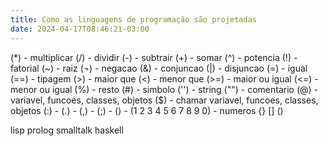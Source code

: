 ```yaml
---
title: Como as linguagens de programação são projetadas
date: 2024-04-17T08:46:21-03:00
---
```


(\*) - multiplicar
(/) - dividir
(-) - subtrair
(+) - somar
(^) - potencia
(!) - fatorial
(~) - raiz
(¬) - negacao
(&) - conjuncao
(|) - disjuncao
(=) - igual
(==) - tipagem
(>) - maior que
(<) - menor que
(>=) - maior ou igual
(<=) - menor ou igual
(%) - resto
(#) - simbolo
('') - string
("") - comentario
(@) - variavel, funcoes, classes, objetos
($) - chamar variavel, funcoes, classes, objetos
(:) -
(.) -
(,) -
(;) -
(\) -
(1 2 3 4 5 6 7 8 9 0) - numeros
{} [] ()

lisp
prolog
smalltalk
haskell
